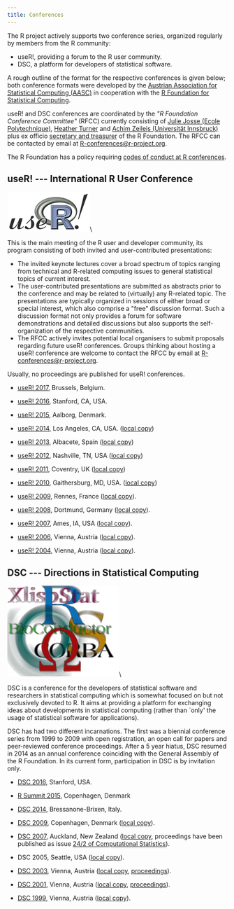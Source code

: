 ```yaml
---
title: Conferences
---
```


The R project actively supports two conference series, organized regularly by members from the R community: 

* useR!, providing a forum to the R user community.
* DSC, a platform for developers of statistical software. 

A rough outline of the format for the respective conferences is given below; both conference formats were developed by the [Austrian Association for Statistical Computing (AASC)](http://www.aasc.or.at/) in cooperation with the [R Foundation for Statistical Computing](https://www.r-project.org/foundation).

useR! and DSC conferences are coordinated by the *"R Foundation Conference Committee"* (RFCC) currently consisting of 
[Julie Josse (Ecole Polytechnique)](http://juliejosse.com/), [Heather Turner](http://www.heatherturner.net/) and [Achim Zeileis (Universität Innsbruck)](http://statmath.wu.ac.at/~zeileis/) plus ex officio [secretary and treasurer](foundation/board.html) of the R Foundation. The RFCC can be contacted by email at <R-conferences@r-project.org>.

The R Foundation has a policy requiring [codes of conduct at R conferences](/behaviour.html).

## useR! --- International R User Conference

![useR logo](useR.png)\ 

This is the main meeting of the R user and developer community, its program consisting of both invited and user-contributed presentations:

-   The invited keynote lectures cover a broad spectrum of topics ranging from technical and R-related computing issues to general statistical topics of current interest.
-   The user-contributed presentations are submitted as abstracts prior to the conference and may be related to (virtually) any R-related topic. The presentations are typically organized in sessions of either broad or special interest, which also comprise a "free" discussion format. Such a discussion format not only provides a forum for software demonstrations and detailed discussions but also supports the self-organization of the respective communities.
-   The RFCC actively invites potential local organisers to submit proposals regarding future useR! conferences. Groups thinking about hosting a useR! conference are welcome to contact the RFCC by email at <R-conferences@r-project.org>.

Usually, no proceedings are published for useR! conferences.

<!-- NB: Not in SVN: Rather server-side "rewrites" and server-only copies : -->

* [useR! 2017](https://user2017.brussels/), Brussels, Belgium.

* [useR! 2016](https://www.r-project.org/useR-2016/), Stanford, CA, USA.

* [useR! 2015](https://www.r-project.org/useR-2015/), Aalborg, Denmark.

* [useR! 2014](https://www.r-project.org/useR-2014/), Los Angeles, CA, USA.
  ([local copy](https://www.r-project.org/conferences/useR-2014))

* [useR! 2013](https://www.r-project.org/useR-2013/), Albacete, Spain
  ([local copy](https://www.r-project.org/conferences/useR-2013))

* [useR! 2012](http://biostat.mc.vanderbilt.edu/UseR-2012), Nashville, TN, USA
  ([local copy](https://www.r-project.org/conferences/useR-2012))

* [useR! 2011](http://www.warwick.ac.uk/statsdept/useR-2011/), Coventry, UK
  ([local copy](https://www.r-project.org/conferences/useR-2011))

* [useR! 2010](https://www.r-project.org/conferences/useR-2010), Gaithersburg, MD, USA.
  ([local copy](https://www.r-project.org/conferences/useR-2010))

* [useR! 2009](http://math.agrocampus-ouest.fr/infoglueDeliverLive/evenements/useR2009),
  Rennes, France ([local copy](https://www.r-project.org/conferences/useR-2009)).

* [useR! 2008](https://www.r-project.org/useR-2008/), Dortmund, Germany
  ([local copy](https://www.r-project.org/conferences/useR-2008)).

* [useR! 2007](http://user2007.org/), Ames, IA, USA
  ([local copy](https://www.r-project.org/conferences/useR-2007)).

* [useR! 2006](https://www.r-project.org/useR-2006/), Vienna, Austria
  ([local copy](https://www.r-project.org/conferences/useR-2006)).

* [useR! 2004](http://www.ci.tuwien.ac.at/Conferences/useR-2004), Vienna, Austria
  ([local copy](https://www.r-project.org/conferences/useR-2004)).

## DSC --- Directions in Statistical Computing

![DSC logo](dsc.png)\ 

DSC is a conference for the developers of statistical software and researchers in statistical computing which is somewhat focused on but not exclusively devoted to R. It aims at providing a platform for exchanging ideas about developments in statistical computing (rather than \`only' the usage of statistical software for applications).

DSC has had two different incarnations. The first was a biennial conference series from 1999 to 2009 with open registration, an open call for papers and peer-reviewed conference proceedings. After a 5 year hiatus, DSC resumed in 2014 as an annual conference coinciding with the General Assembly of the R Foundation. In its current form, participation in DSC is by invitation only.

* [DSC 2016](dsc/2016), Stanford, USA.

* [R Summit 2015](http://info.cbs.dk/rsummit2015), Copenhagen, Denmark
  
* [DSC 2014](http://www.huber.embl.de/dsc/), Bressanone-Brixen, Italy.

* [DSC 2009](https://www.r-project.org/dsc-2009/), Copenhagen, Denmark
  ([local copy](https://www.r-project.org/conferences/DSC-2009)).

* [DSC 2007](http://www.stat.auckland.ac.nz/dsc-2007/), Auckland, New Zealand
  ([local copy](https://www.r-project.org/conferences/DSC-2007), proceedings have
  been published as issue
  [24/2 of Computational Statistics](http://www.springerlink.com/content/0943-4062)).

* DSC 2005, Seattle, USA
  ([local copy](https://www.r-project.org/conferences/DSC-2005)).

* [DSC 2003](http://www.ci.tuwien.ac.at/Conferences/DSC-2003), Vienna, Austria
  ([local copy](https://www.r-project.org/conferences/DSC-2003),
  [proceedings](https://www.r-project.org/conferences/DSC-2003/Proceedings/index.html)).

* [DSC 2001](http://www.ci.tuwien.ac.at/Conferences/DSC-2001), Vienna, Austria
  ([local copy](https://www.r-project.org/conferences/DSC-2001),
  [proceedings](https://www.r-project.org/conferences/DSC-2001/Proceedings/index.html)).

* [DSC 1999](http://www.ci.tuwien.ac.at/Conferences/DSC-1999), Vienna, Austria
  ([local copy](https://www.r-project.org/conferences/DSC-1999)).

